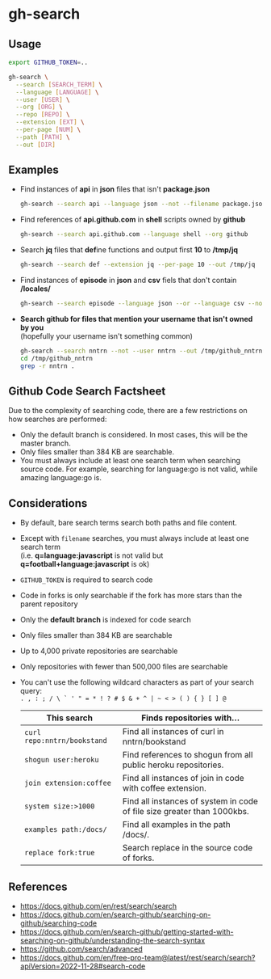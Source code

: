 # gh-search

## Usage

```sh
export GITHUB_TOKEN=..

gh-search \
  --search [SEARCH_TERM] \
  --language [LANGUAGE] \
  --user [USER] \
  --org [ORG] \
  --repo [REPO] \
  --extension [EXT] \
  --per-page [NUM] \
  --path [PATH] \
  --out [DIR]
```

## Examples

- Find instances of **api** in **json** files that isn't **package.json**

  ```sh
  gh-search --search api --language json --not --filename package.json
  ```

- Find references of **api.github.com** in **shell** scripts owned by **github**

  ```sh
  gh-search --search api.github.com --language shell --org github
  ```

- Search **jq** files that **def**ine functions and output first **10** to **/tmp/jq**

  ```sh
  gh-search --search def --extension jq --per-page 10 --out /tmp/jq
  ```

- Find instances of **episode** in **json** and **csv** fiels that don't contain **/locales/**

  ```sh
  gh-search --search episode --language json --or --language csv --not --path "/locales/" --out /tmp/data/tv
  ```

- **Search github for files that mention your username that isn't owned by you**  
  (hopefully your username isn't something common)

  ```sh
  gh-search --search nntrn --not --user nntrn --out /tmp/github_nntrn
  cd /tmp/github_nntrn
  grep -r nntrn .
  ```

## Github Code Search Factsheet

Due to the complexity of searching code, there are a few restrictions on how searches are performed:

- Only the default branch is considered. In most cases, this will be the master branch.
- Only files smaller than 384 KB are searchable.
- You must always include at least one search term when searching source code. For example, searching for language:go is not valid, while amazing language:go is.

## Considerations

- By default, bare search terms search both paths and file content.

- Except with `filename` searches, you must always include at least one search term  
  (i.e. **q=language:javascript** is not valid but **q=football+language:javascript** is ok)

- `GITHUB_TOKEN` is required to search code

- Code in forks is only searchable if the fork has more stars than the parent repository

- Only the **default branch** is indexed for code search

- Only files smaller than 384 KB are searchable

- Up to 4,000 private repositories are searchable

- Only repositories with fewer than 500,000 files are searchable

- You can't use the following wildcard characters as part of your search query:  
  `` . , : ; / \ ` ' " = * ! ? # $ & + ^ | ~ < > ( ) { } [ ] @ ``

  | This search                 | Finds repositories with…                                                |
  | --------------------------- | ----------------------------------------------------------------------- |
  | `curl repo:nntrn/bookstand` | Find all instances of curl in nntrn/bookstand                           |
  | `shogun user:heroku`        | Find references to shogun from all public heroku repositories.          |
  | `join extension:coffee`     | Find all instances of join in code with coffee extension.               |
  | `system size:>1000`         | Find all instances of system in code of file size greater than 1000kbs. |
  | `examples path:/docs/`      | Find all examples in the path /docs/.                                   |
  | `replace fork:true`         | Search replace in the source code of forks.                             |

## References

- https://docs.github.com/en/rest/search/search
- https://docs.github.com/en/search-github/searching-on-github/searching-code
- https://docs.github.com/en/search-github/getting-started-with-searching-on-github/understanding-the-search-syntax
- https://github.com/search/advanced
- https://docs.github.com/en/free-pro-team@latest/rest/search/search?apiVersion=2022-11-28#search-code
